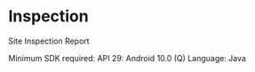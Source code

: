# Inspection
 Site Inspection Report

 Minimum SDK required: API 29: Android 10.0 (Q)
 Language: Java

